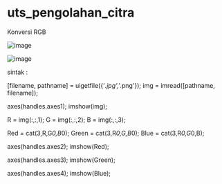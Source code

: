 # uts_pengolahan_citra
Konversi RGB

![image](https://user-images.githubusercontent.com/56399756/116784623-6bdc3080-aabf-11eb-9403-741c758b024c.png)

![image](https://user-images.githubusercontent.com/56399756/116784636-7ac2e300-aabf-11eb-9a12-fb40f2d5883e.png)

sintak :

[filename, pathname] = uigetfile({'*.jpg','*.png'});
img = imread([pathname, filename]);
 
axes(handles.axes1);
imshow(img);
 
R = img(:,:,1);
G = img(:,:,2);
B = img(:,:,3);
 
Red = cat(3,R,G*0,B*0);
Green = cat(3,R*0,G,B*0);
Blue = cat(3,R*0,G*0,B);
 
axes(handles.axes2);
imshow(Red);
 
axes(handles.axes3);
imshow(Green);
 
axes(handles.axes4);
imshow(Blue);

